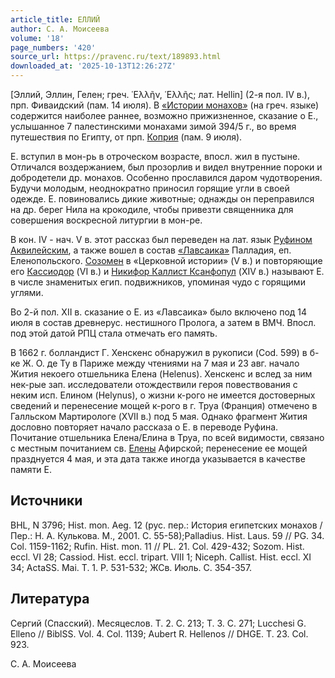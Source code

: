 ```yaml
---
article_title: ЕЛЛИЙ
author: С. А. Моисеева
volume: '18'
page_numbers: '420'
source_url: https://pravenc.ru/text/189893.html
downloaded_at: '2025-10-13T12:26:27Z'
---
```


[Эллий, Эллин, Гелен; греч. ῾Ελλῆν, ῾Ελλῆς; лат. Hellin] (2-я пол. IV в.), прп. Фиваидский (пам. 14 июля). В [«Истории монахов»](<https://pravenc.ru/text/ Истории монахов .html>) (на греч. языке) содержится наиболее раннее, возможно прижизненное, сказание о Е., услышанное 7 палестинскими монахами зимой 394/5 г., во время путешествия по Египту, от прп. [Коприя](https://pravenc.ru/text/Коприя.html) (пам. 9 июля).

Е. вступил в мон-рь в отроческом возрасте, впосл. жил в пустыне. Отличался воздержанием, был прозорлив и видел внутренние пороки и добродетели др. монахов. Особенно прославился даром чудотворения. Будучи молодым, неоднократно приносил горящие угли в своей одежде. Е. повиновались дикие животные; однажды он переправился на др. берег Нила на крокодиле, чтобы привезти священника для совершения воскресной литургии в мон-ре.

В кон. IV - нач. V в. этот рассказ был переведен на лат. язык [Руфином Аквилейским](<https://pravenc.ru/text/Руфином Аквилейским.html>), а также вошел в состав [«Лавсаика»](<https://pravenc.ru/text/ Лавсаика .html>) Палладия, еп. Еленопольского. [Созомен](https://pravenc.ru/text/Созомен.html) в «Церковной истории» (V в.) и повторяющие его [Кассиодор](https://pravenc.ru/text/Кассиодор.html) (VI в.) и [Никифор Каллист Ксанфопул](<https://pravenc.ru/text/Никифор Каллист Ксанфопул.html>) (XIV в.) называют Е. в числе знаменитых егип. подвижников, упоминая чудо с горящими углями.

Во 2-й пол. XII в. сказание о Е. из «Лавсаика» было включено под 14 июля в состав древнерус. нестишного Пролога, а затем в ВМЧ. Впосл. под этой датой РПЦ стала отмечать его память.

В 1662 г. болландист Г. Хенскенс обнаружил в рукописи (Cod. 599) в б-ке Ж. О. де Ту в Париже между чтениями на 7 мая и 23 авг. начало Жития некоего отшельника Елена (Helenus). Хенскенс и вслед за ним нек-рые зап. исследователи отождествили героя повествования с неким исп. Елином (Helynus), о жизни к-рого не имеется достоверных сведений и перенесение мощей к-рого в г. Труа (Франция) отмечено в Галльском Мартирологе (XVII в.) под 5 мая. Однако фрагмент Жития дословно повторяет начало рассказа о Е. в переводе Руфина. Почитание отшельника Елена/Елина в Труа, по всей видимости, связано с местным почитанием св. [Елены](https://pravenc.ru/text/Елена.html) Афирской; перенесение ее мощей празднуется 4 мая, и эта дата также иногда указывается в качестве памяти Е.

## Источники

BHL, N 3796; Hist. mon. Aeg. 12 (рус. пер.: История египетских монахов / Пер.: Н. А. Кулькова. М., 2001. C. 55-58);Palladius. Hist. Laus. 59 // PG. 34. Col. 1159-1162; Rufin. Hist. mon. 11 // PL. 21. Col. 429-432; Sozom. Hist. eccl. VI 28; Cassiod. Hist. eccl. tripart. VIII 1; Niceph. Callist. Hist. eccl. XI 34; ActaSS. Mai. T. 1. P. 531-532; ЖСв. Июль. С. 354-357.

## Литература

Сергий (Спасский). Месяцеслов. Т. 2. С. 213; Т. 3. С. 271; Lucchesi G. Elleno // BiblSS. Vol. 4. Col. 1139; Aubert R. Hellenos // DHGE. Т. 23. Col. 923.

С. А. Моисеева

